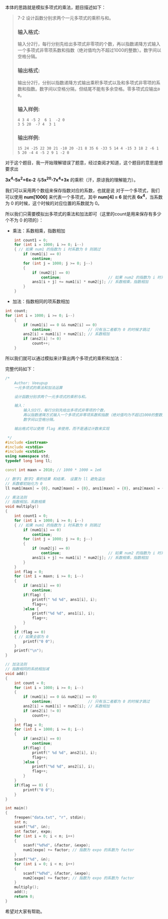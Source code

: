 本体的思路就是模拟多项式的乘法，题目描述如下：

> 7-2 设计函数分别求两个一元多项式的乘积与和。
>
> ### 输入格式:
>
> 输入分2行，每行分别先给出多项式非零项的个数，再以指数递降方式输入一个多项式非零项系数和指数（绝对值均为不超过1000的整数）。数字间以空格分隔。
>
> ### 输出格式:
>
> 输出分2行，分别以指数递降方式输出乘积多项式以及和多项式非零项的系数和指数。数字间以空格分隔，但结尾不能有多余空格。零多项式应输出`0 0`。
>
> ### 输入样例:
>
> ```in
> 4 3 4 -5 2  6 1  -2 0
> 3 5 20  -7 4  3 1
> ```
>
> ### 输出样例:
>
> ```out
> 15 24 -25 22 30 21 -10 20 -21 8 35 6 -33 5 14 4 -15 3 18 2 -6 1
> 5 20 -4 4 -5 2 9 1 -2 0
> ```

对于这个题目，我一开始理解错误了题意，经过查阅才知道，这个题目的意思是想要求出

 **3x<sup>4</sup>-5x<sup>2</sup>+6x-2** 与**5x<sup>20</sup>-7x<sup>4</sup>+3x** 的乘积（汗，原谅我的理解能力）。

我们可以采用两个数组来保存指数对应的系数，也就是说 对于一个多项式，我们可以使用 **num[1000]** 来代表一个多项式，其中 **num[4] = 6** 就代表 **6x<sup>4</sup>**，当系数为 0 的时候，这个时候的对应位置的系数就为 0。 

所以我们只需要模拟出多项式的乘法和加法即可（这里的count是用来保存有多少个不为 0 的项的）：

* 乘法：系数相乘，指数相加

```cpp
    int count1 = 0;
    for (int i = 1000; i >= 0; i--)
    { // 如果 num1 的指数为 i 时系数为 0 则跳过
        if (num1[i] == 0)
            continue;
        for (int j = 1000; j >= 0; j--)
        {
            if (num2[j] == 0)
                continue;                     // 如果 num2 的指数为 i 时系数为 0 则跳过
            ans1[i + j] += num1[i] * num2[j]; // 系数相乘，指数相加
        }
    }
```



* 加法：指数相同的项系数相加

```cpp
int count;    
for (int i = 1000; i >= 0; i--)
    {
        if (num1[i] == 0 && num2[i] == 0)
            continue;                // 只有当二者都为 0 的时候才跳过
        ans2[i] = num1[i] + num2[i]; // 系数相加
        if (ans2[i] != 0)
            count++;
    }
```

所以我们就可以通过模拟来计算出两个多项式的乘积和加法：

完整代码如下：

```cpp
/*
    Author: Veeupup
    一元多项式的乘法和加法运算

    设计函数分别求两个一元多项式的乘积与和。

    输入：
        输入分2行，每行分别先给出多项式非零项的个数，
        再以指数递降方式输入一个多项式非零项系数和指数（绝对值均为不超过1000的整数）
        数字间以空格分隔。

    输出格式可以使用 flag 来使用，而不是通过计数来实现

 */
#include <iostream>
#include <cstdio>
#include <cstdint>
using namespace std;
typedef long long ll;

const int maxn = 2010; // 1000 * 1000 = 1e6

// 数字1 数字2 乘积结果 和结果， 设置为 ll 避免溢出
// 系数都初始化为 0
ll num1[maxn] = {0}, num2[maxn] = {0}, ans1[maxn] = {0}, ans2[maxn] = {0};

// 乘法法则
// 指数相加，系数相乘
void multiply()
{
    int count1 = 0;
    for (int i = 1000; i >= 0; i--)
    { // 如果 num1 的指数为 i 时系数为 0 则跳过
        if (num1[i] == 0)
            continue;
        for (int j = 1000; j >= 0; j--)
        {
            if (num2[j] == 0)
                continue;                     // 如果 num2 的指数为 i 时系数为 0 则跳过
            ans1[i + j] += num1[i] * num2[j]; // 系数相乘，指数相加
        }
    }
    int flag = 0;
    for (int i = maxn; i >= 0; i--)
    {
        if (ans1[i] == 0)
            continue;
        if(flag) {
            printf(" %d %d", ans1[i], i);
            flag++;
        }else {
            printf("%d %d", ans1[i], i);
            flag++;
        }
    }
    if (flag == 0)
    { // 如果全部为 0
        printf("0 0");
    }
    printf("\n");
}

// 加法法则
// 指数相同的系统相加减
void add()
{
    int count = 0;
    for (int i = 1000; i >= 0; i--)
    {
        if (num1[i] == 0 && num2[i] == 0)
            continue;                // 只有当二者都为 0 的时候才跳过
        ans2[i] = num1[i] + num2[i]; // 系数相加
        if (ans2[i] != 0)
            count++;
    }
    int flag = 0;
    for (int i = 1000; i >= 0; i--)
    {
        if (ans2[i] == 0)
            continue;
        if(flag) {
            printf(" %d %d", ans2[i], i);
            flag++;
        }else {
            printf("%d %d", ans2[i], i);
            flag++;
        }
    }
    if(flag == 0) {
        printf("0 0");
    }
}

int main()
{
    freopen("data.txt", "r", stdin);
    int n;
    scanf("%d", &n);
    int factor, expo;
    for (int i = 0; i < n; i++)
    {
        scanf("%d%d", &factor, &expo);
        num1[expo] += factor; // 指数为 expo 的系数为 factor
    }
    scanf("%d", &n);
    for (int i = 0; i < n; i++)
    {
        scanf("%d%d", &factor, &expo);
        num2[expo] += factor; // 指数为 expo 的系数为 factor
    }
    multiply();
    add();
    return 0;
}
```

希望对大家有帮助。

